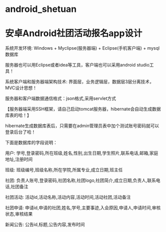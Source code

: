 # android_shetuan
# 安卓Android社团活动报名app设计

系统开发环境: Windows + Myclipse(服务器端) + Eclipse(手机客户端) + mysql数据库

服务器也可以用Eclipse或者idea等工具，客户端也可以采用android studio工具！

系统客户端和服务器端架构技术: 界面层，业务逻辑层，数据层3层分离技术，MVC设计思想！

服务器和客户端数据通信格式：json格式,采用servlet方式

【服务器端采用SSH框架，请自己启动tomcat服务器，hibernate会自动生成数据库表的哈！】

hibernate生成数据库表后，只需要在admin管理员表中加个测试账号密码就可以登录后台了哈！

下面是数据库的字段说明：

用户: 学号,登录密码,所在班级,姓名,性别,出生日期,学生照片,联系电话,邮箱,家庭地址,注册时间

班级: 班级编号,班级名称,所在学院,所属专业,成立日期,班主任

社团: 负责人账号,登录密码,社团名称,社团logo,社团简介,成立日期,负责人,联系电话,社团备注

社团活动: 活动id,活动名称,活动内容,活动时间,活动社团,活动备注

社团申请: 申请id,申请的社团,姓名,学号,主要事迹,入会原因,申请人,申请时间,审核状态,审核结果

新闻公告: 公告id,标题,公告内容,发布时间
